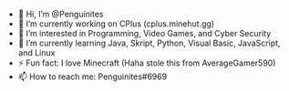 - 👋 Hi, I’m @Penguinites
- 🔭 I’m currently working on CPlus (cplus.minehut.gg)
- 👀 I’m interested in Programming, Video Games, and Cyber Security
- 🌱 I’m currently learning Java, Skript, Python, Visual Basic, JavaScript, and Linux
- ⚡ Fun fact: I love Minecraft (Haha stole this from AverageGamer590)
- 📫 How to reach me: Penguinites#6969
